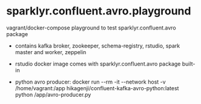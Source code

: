 # sparklyr.confluent.avro.playground

vagrant/docker-compose playground to test sparklyr.confluent.avro package

- contains kafka broker, zookeeper, schema-registry, rstudio, spark master and worker, zeppelin

- rstudio docker image comes with sparklyr.confluent.avro package built-in

- python avro producer:
  docker run --rm -it --network host -v /home/vagrant:/app hikagenji/confluent-kafka-avro-python:latest python /app/avro-producer.py
  
